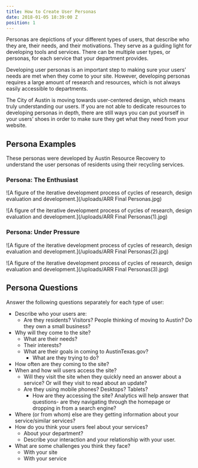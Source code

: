 ```yaml
---
title: How to Create User Personas
date: 2018-01-05 18:39:00 Z
position: 1
---
```


Personas are depictions of your different types of users, that describe who they are, their needs, and their motivations. They serve as a guiding light for developing tools and services. There can be multiple user types, or personas, for each service that your department provides.

Developing user personas is an important step to making sure your users’ needs are met when they come to your site. However, developing personas requires a large amount of research and resources, which is not always easily accessible to departments. 

The City of Austin is moving towards user-centered design, which means truly understanding our users. If you are not able to dedicate resources to developing personas in depth, there are still ways you can put yourself in your users’ shoes in order to make sure they get what they need from your website. 

## Persona Examples

These personas were developed by Austin Resource Recovery to understand the user personas of residents using their recycling services.

### Persona: The Enthusiast

![A figure of the iterative development process of cycles of research, design evaluation and development.](/uploads/ARR Final Personas.jpg) 

![A figure of the iterative development process of cycles of research, design evaluation and development.](/uploads/ARR Final Personas(1).jpg) 

### Persona: Under Pressure

![A figure of the iterative development process of cycles of research, design evaluation and development.](/uploads/ARR Final Personas(2).jpg) 

![A figure of the iterative development process of cycles of research, design evaluation and development.](/uploads/ARR Final Personas(3).jpg) 

## Persona Questions

Answer the following questions separately for each type of user:

* Describe who your users are:
  * Are they residents? Visitors? People thinking of moving to Austin? Do they own a small business? 
* Why will they come to the site? 
  * What are their needs?
  * Their interests?
  * What are their goals in coming to AustinTexas.gov?
    * What are they trying to do?
* How often are they coming to the site?
* When and how will users access the site?
  * Will they visit the site when they quickly need an answer about a service? Or will they visit to read about an update?
  * Are they using mobile phones? Desktops? Tablets?
    * How are they accessing the site? Analytics will help answer that questions- are they navigating through the homepage or dropping in from a search engine?
* Where (or from whom) else are they getting information about your service/similar services?
* How do you think your users feel about your services?
  * About your department?
  * Describe your interaction and your relationship with your user.
* What are some challenges you think they face?
  * With your site
  * With your service
